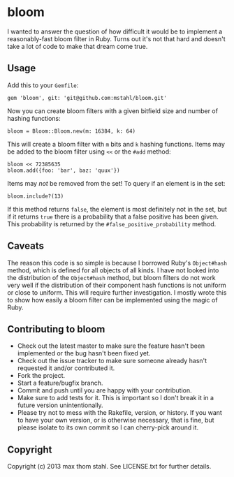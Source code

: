 # bloom

I wanted to answer the question of how difficult it would be to implement a
reasonably-fast bloom filter in Ruby. Turns out it's not that hard and doesn't
take a lot of code to make that dream come true.

## Usage

Add this to your `Gemfile`:

    gem 'bloom', git: 'git@github.com:mstahl/bloom.git'

Now you can create bloom filters with a given bitfield size and number of
hashing functions:

    bloom = Bloom::Bloom.new(m: 16384, k: 64)

This will create a bloom filter with `m` bits and `k` hashing functions.
Items may be added to the bloom filter using `<<` or the `#add` method:

    bloom << 72385635
    bloom.add({foo: 'bar', baz: 'quux'})

Items may _not_ be removed from the set! To query if an element is in the set:

    bloom.include?(13)

If this method returns `false`, the element is most definitely not in the set,
but if it returns `true` there is a probability that a false positive has been
given. This probability is returned by the `#false_positive_probability`
method.

## Caveats

The reason this code is so simple is because I borrowed Ruby's `Object#hash`
method, which is defined for all objects of all kinds. I have not looked into
the distribution of the `Object#hash` method, but bloom filters do not work
very well if the distribution of their component hash functions is not uniform
or close to uniform. This will require further investigation. I mostly wrote
this to show how easily a bloom filter can be implemented using the magic of
Ruby.

## Contributing to bloom
 
* Check out the latest master to make sure the feature hasn't been implemented or the bug hasn't been fixed yet.
* Check out the issue tracker to make sure someone already hasn't requested it and/or contributed it.
* Fork the project.
* Start a feature/bugfix branch.
* Commit and push until you are happy with your contribution.
* Make sure to add tests for it. This is important so I don't break it in a future version unintentionally.
* Please try not to mess with the Rakefile, version, or history. If you want to have your own version, or is otherwise necessary, that is fine, but please isolate to its own commit so I can cherry-pick around it.

## Copyright

Copyright (c) 2013 max thom stahl. See LICENSE.txt for
further details.

